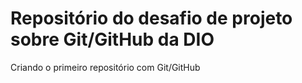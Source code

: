 # Repositório do desafio de projeto sobre Git/GitHub da DIO

Criando o primeiro repositório com Git/GitHub
